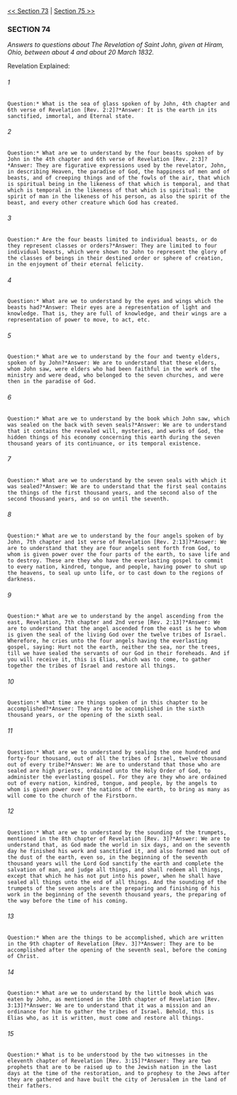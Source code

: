 [<< Section 73](Section%2073.md)  |  [Section 75 >>](Section%2075.md)

### SECTION 74

*Answers to questions about The Revelation of Saint John, given at Hiram, Ohio, between about 4 and about 20 March 1832.*

Revelation Explained:

###### 1

    Question:* What is the sea of glass spoken of by John, 4th chapter and 6th verse of Revelation [Rev. 2:2]?*Answer: It is the earth in its sanctified, immortal, and Eternal state.

###### 2

    Question:* What are we to understand by the four beasts spoken of by John in the 4th chapter and 6th verse of Revelation [Rev. 2:3]?*Answer: They are figurative expressions used by the revelator, John, in describing Heaven, the paradise of God, the happiness of men and of beasts, and of creeping things and of the fowls of the air, that which is spiritual being in the likeness of that which is temporal, and that which is temporal in the likeness of that which is spiritual: the spirit of man in the likeness of his person, as also the spirit of the beast, and every other creature which God has created.

###### 3

    Question:* Are the four beasts limited to individual beasts, or do they represent classes or orders?*Answer: They are limited to four individual beasts, which were shown to John to represent the glory of the classes of beings in their destined order or sphere of creation, in the enjoyment of their eternal felicity.

###### 4

    Question:* What are we to understand by the eyes and wings which the beasts had?*Answer: Their eyes are a representation of light and knowledge. That is, they are full of knowledge, and their wings are a representation of power to move, to act, etc.

###### 5

    Question:* What are we to understand by the four and twenty elders, spoken of by John?*Answer: We are to understand that these elders, whom John saw, were elders who had been faithful in the work of the ministry and were dead, who belonged to the seven churches, and were then in the paradise of God.

###### 6

    Question:* What are we to understand by the book which John saw, which was sealed on the back with seven seals?*Answer: We are to understand that it contains the revealed will, mysteries, and works of God, the hidden things of his economy concerning this earth during the seven thousand years of its continuance, or its temporal existence.

###### 7

    Question:* What are we to understand by the seven seals with which it was sealed?*Answer: We are to understand that the first seal contains the things of the first thousand years, and the second also of the second thousand years, and so on until the seventh.

###### 8

    Question:* What are we to understand by the four angels spoken of by John, 7th chapter and 1st verse of Revelation [Rev. 2:13]?*Answer: We are to understand that they are four angels sent forth from God, to whom is given power over the four parts of the earth, to save life and to destroy. These are they who have the everlasting gospel to commit to every nation, kindred, tongue, and people, having power to shut up the heavens, to seal up unto life, or to cast down to the regions of darkness.

###### 9

    Question:* What are we to understand by the angel ascending from the east, Revelation, 7th chapter and 2nd verse [Rev. 2:13]?*Answer: We are to understand that the angel ascended from the east is he to whom is given the seal of the living God over the twelve tribes of Israel. Wherefore, he cries unto the four angels having the everlasting gospel, saying: Hurt not the earth, neither the sea, nor the trees, till we have sealed the servants of our God in their foreheads. And if you will receive it, this is Elias, which was to come, to gather together the tribes of Israel and restore all things.

###### 10

    Question:* What time are things spoken of in this chapter to be accomplished?*Answer: They are to be accomplished in the sixth thousand years, or the opening of the sixth seal.

###### 11

    Question:* What are we to understand by sealing the one hundred and forty-four thousand, out of all the tribes of Israel, twelve thousand out of every tribe?*Answer: We are to understand that those who are sealed are high priests, ordained unto the Holy Order of God, to administer the everlasting gospel. For they are they who are ordained out of every nation, kindred, tongue, and people, by the angels to whom is given power over the nations of the earth, to bring as many as will come to the church of the Firstborn.

###### 12

    Question:* What are we to understand by the sounding of the trumpets, mentioned in the 8th chapter of Revelation [Rev. 3]?*Answer: We are to understand that, as God made the world in six days, and on the seventh day he finished his work and sanctified it, and also formed man out of the dust of the earth, even so, in the beginning of the seventh thousand years will the Lord God sanctify the earth and complete the salvation of man, and judge all things, and shall redeem all things, except that which he has not put into his power, when he shall have sealed all things unto the end of all things. And the sounding of the trumpets of the seven angels are the preparing and finishing of his work in the beginning of the seventh thousand years, the preparing of the way before the time of his coming.

###### 13

    Question:* When are the things to be accomplished, which are written in the 9th chapter of Revelation [Rev. 3]?*Answer: They are to be accomplished after the opening of the seventh seal, before the coming of Christ.

###### 14

    Question:* What are we to understand by the little book which was eaten by John, as mentioned in the 10th chapter of Revelation [Rev. 3:13]?*Answer: We are to understand that it was a mission and an ordinance for him to gather the tribes of Israel. Behold, this is Elias who, as it is written, must come and restore all things.

###### 15

    Question:* What is to be understood by the two witnesses in the eleventh chapter of Revelation [Rev. 3:15]?*Answer: They are two prophets that are to be raised up to the Jewish nation in the last days at the time of the restoration, and to prophesy to the Jews after they are gathered and have built the city of Jerusalem in the land of their fathers.